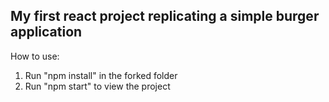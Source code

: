 ## My first react project replicating a simple burger application

How to use:
1) Run "npm install" in the forked folder
2) Run "npm start" to view the project
